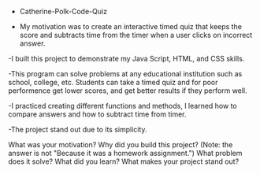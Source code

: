 * Catherine-Polk-Code-Quiz

- My motivation was to create an interactive timed quiz that keeps the score and subtracts time from the timer when a user clicks on incorrect answer. 

-I built this project to demonstrate my Java Script, HTML, and CSS skills. 

-This program can solve problems at any educational institution such as school, college, etc. Students can take a timed quiz and for poor performence get lower scores, and get better results if they perform well. 

-I practiced creating different functions and methods, I learned how to compare answers and how to subtract time from timer. 

-The project stand out due to its simplicity. 


What was your motivation?
Why did you build this project? (Note: the answer is not "Because it was a homework assignment.")
What problem does it solve?
What did you learn?
What makes your project stand out?